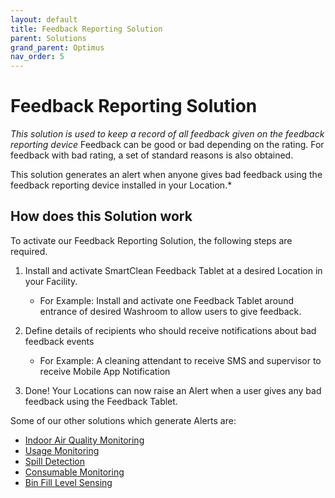 ```yaml
---
layout: default
title: Feedback Reporting Solution
parent: Solutions
grand_parent: Optimus
nav_order: 5
---
```

# Feedback Reporting Solution
*This solution is used to keep a record of all feedback given on the feedback reporting device*
Feedback can be good or bad depending on the rating.
For feedback with bad rating, a set of standard reasons is also obtained.

This solution generates an alert when anyone gives bad feedback using the feedback reporting device installed in your Location.*

## How does this Solution work
To activate our Feedback Reporting Solution, the following steps are required.

1. Install and activate SmartClean Feedback Tablet at a desired Location in your Facility.
   - For Example: Install and activate one Feedback Tablet around entrance of desired Washroom to allow users to give feedback.
   
2. Define details of recipients who should receive notifications about bad feedback events
   - For Example: A cleaning attendant to receive SMS and supervisor to receive Mobile App Notification

3. Done! Your Locations can now raise an Alert when a user gives any bad feedback using the Feedback Tablet.

Some of our other solutions which generate Alerts are:
- [Indoor Air Quality Monitoring](/vcs_aq.html)
- [Usage Monitoring](/vcs_pc.html)
- [Spill Detection](/vcs_wd.html)
- [Consumable Monitoring](/vcs_cmd.html)
- [Bin Fill Level Sensing](/vcs_bin.html)